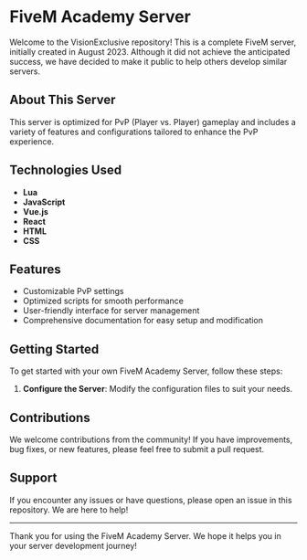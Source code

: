 # FiveM Academy Server

Welcome to the VisionExclusive repository! This is a complete FiveM server, initially created in August 2023. Although it did not achieve the anticipated success, we have decided to make it public to help others develop similar servers.

## About This Server

This server is optimized for PvP (Player vs. Player) gameplay and includes a variety of features and configurations tailored to enhance the PvP experience.

## Technologies Used

- **Lua**
- **JavaScript**
- **Vue.js**
- **React**
- **HTML**
- **CSS**

## Features

- Customizable PvP settings
- Optimized scripts for smooth performance
- User-friendly interface for server management
- Comprehensive documentation for easy setup and modification

## Getting Started

To get started with your own FiveM Academy Server, follow these steps:

1. **Configure the Server**: Modify the configuration files to suit your needs.

## Contributions

We welcome contributions from the community! If you have improvements, bug fixes, or new features, please feel free to submit a pull request.

## Support

If you encounter any issues or have questions, please open an issue in this repository. We are here to help!

---

Thank you for using the FiveM Academy Server. We hope it helps you in your server development journey!

